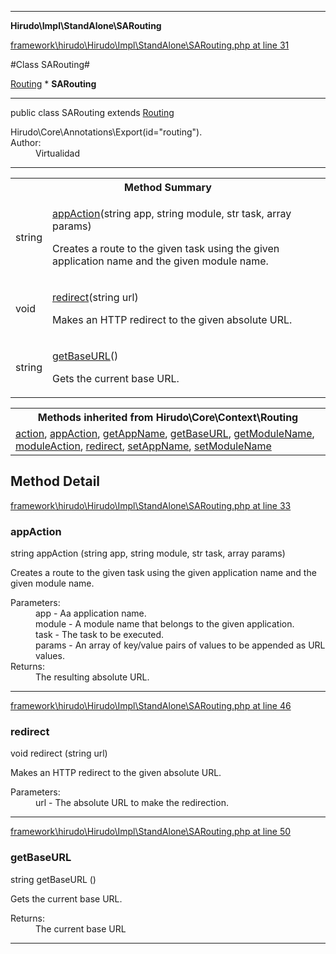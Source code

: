 

- - -

**Hirudo\Impl\StandAlone\SARouting**


<a href="https://github.com/JeyDotC/Hirudo/blob/master/framework/hirudo/Hirudo/Impl/StandAlone/SARouting.php#L31" >framework\hirudo\Hirudo\Impl\StandAlone\SARouting.php at line 31</a>

#Class SARouting#

<a href="https://github.com/JeyDotC/Hirudo-docs/blob/master/hirudo/core/context/Routing.md">Routing</a>
    * **SARouting**




- - -

<p class="signature"><span class='k'>public  class</span> <span class='nx'>SARouting</span>
extends <a href="https://github.com/JeyDotC/Hirudo-docs/blob/master/hirudo/core/context/Routing.md">Routing</a>

</p>

<div class="comment" id="overview_description"><p></p></div>

<dl>
<dt>Hirudo\Core\Annotations\Export(id="routing").</dt>
<dt>Author:</dt>
<dd>Virtualidad</dd>
</dl>


- - -

<table id="summary_method">
<tr><th colspan="2">Method Summary</th></tr>
<tr>
<td><span class='k'></span> <span class='nx'>string</span></td>
<td class="description"><p class="name"><a href="#appaction">appAction</a>(string app, string module, str task, array params)</p><p class="description">Creates a route to the given task using the given application name
and the given module name.</p></td>
</tr>
<tr>
<td><span class='k'></span> <span class='nx'>void</span></td>
<td class="description"><p class="name"><a href="#redirect">redirect</a>(string url)</p><p class="description">Makes an HTTP redirect to the given absolute URL.</p></td>
</tr>
<tr>
<td><span class='k'></span> <span class='nx'>string</span></td>
<td class="description"><p class="name"><a href="#getbaseurl">getBaseURL</a>()</p><p class="description">Gets the current base URL.</p></td>
</tr>
</table>

<table class="inherit">
<tr><th colspan="2">Methods inherited from Hirudo\Core\Context\Routing</th></tr>
<tr><td><a href="https://github.com/JeyDotC/Hirudo-docs/blob/master/hirudo/core/context/Routing.md#action">action</a>, <a href="https://github.com/JeyDotC/Hirudo-docs/blob/master/hirudo/core/context/Routing.md#appAction">appAction</a>, <a href="https://github.com/JeyDotC/Hirudo-docs/blob/master/hirudo/core/context/Routing.md#getAppName">getAppName</a>, <a href="https://github.com/JeyDotC/Hirudo-docs/blob/master/hirudo/core/context/Routing.md#getBaseURL">getBaseURL</a>, <a href="https://github.com/JeyDotC/Hirudo-docs/blob/master/hirudo/core/context/Routing.md#getModuleName">getModuleName</a>, <a href="https://github.com/JeyDotC/Hirudo-docs/blob/master/hirudo/core/context/Routing.md#moduleAction">moduleAction</a>, <a href="https://github.com/JeyDotC/Hirudo-docs/blob/master/hirudo/core/context/Routing.md#redirect">redirect</a>, <a href="https://github.com/JeyDotC/Hirudo-docs/blob/master/hirudo/core/context/Routing.md#setAppName">setAppName</a>, <a href="https://github.com/JeyDotC/Hirudo-docs/blob/master/hirudo/core/context/Routing.md#setModuleName">setModuleName</a></td></tr></table>

<h2 id="detail_method">Method Detail</h2>

<a href="https://github.com/JeyDotC/Hirudo/blob/master/framework/hirudo/Hirudo/Impl/StandAlone/SARouting.php#L33" >framework\hirudo\Hirudo\Impl\StandAlone\SARouting.php at line 33</a>

<h3 id="appAction()">appAction</h3>
<span class='k'></span> <span class='nx'>string</span> <span class='nf'>appAction</span> (string app, string module, str task, array params)

<div class="details">
<p>Creates a route to the given task using the given application name
and the given module name.</p><dl>
<dt>Parameters:</dt>
<dd>app - Aa application name.</dd>
<dd>module - A module name that belongs to the given application.</dd>
<dd>task - The task to be executed.</dd>
<dd>params - An array of key/value pairs of values to be appended as URL values.</dd>
<dt>Returns:</dt>
<dd>The resulting absolute URL.</dd>
</dl>

</div>

- - -


<a href="https://github.com/JeyDotC/Hirudo/blob/master/framework/hirudo/Hirudo/Impl/StandAlone/SARouting.php#L46" >framework\hirudo\Hirudo\Impl\StandAlone\SARouting.php at line 46</a>

<h3 id="redirect()">redirect</h3>
<span class='k'></span> <span class='nx'>void</span> <span class='nf'>redirect</span> (string url)

<div class="details">
<p>Makes an HTTP redirect to the given absolute URL.</p><dl>
<dt>Parameters:</dt>
<dd>url - The absolute URL to make the redirection.</dd>
</dl>

</div>

- - -


<a href="https://github.com/JeyDotC/Hirudo/blob/master/framework/hirudo/Hirudo/Impl/StandAlone/SARouting.php#L50" >framework\hirudo\Hirudo\Impl\StandAlone\SARouting.php at line 50</a>

<h3 id="getBaseURL()">getBaseURL</h3>
<span class='k'></span> <span class='nx'>string</span> <span class='nf'>getBaseURL</span> ()

<div class="details">
<p>Gets the current base URL.</p><dl>
<dt>Returns:</dt>
<dd>The current base URL</dd>
</dl>

</div>

- - -

